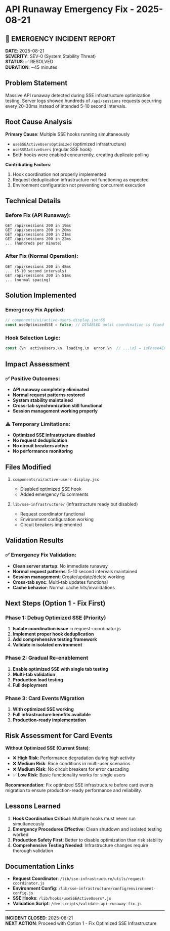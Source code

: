 # API Runaway Emergency Fix - 2025-08-21

## 🚨 EMERGENCY INCIDENT REPORT

**DATE**: 2025-08-21  
**SEVERITY**: SEV-0 (System Stability Threat)  
**STATUS**: ✅ RESOLVED  
**DURATION**: ~45 minutes  

## Problem Statement

Massive API runaway detected during SSE infrastructure optimization testing. Server logs showed hundreds of `/api/sessions` requests occurring every 20-30ms instead of intended 5-10 second intervals.

## Root Cause Analysis

**Primary Cause**: Multiple SSE hooks running simultaneously
- `useSSEActiveUsersOptimized` (optimized infrastructure)  
- `useSSEActiveUsers` (regular SSE hook)
- Both hooks were enabled concurrently, creating duplicate polling

**Contributing Factors**:
1. Hook coordination not properly implemented
2. Request deduplication infrastructure not functioning as expected
3. Environment configuration not preventing concurrent execution

## Technical Details

### Before Fix (API Runaway):
```
GET /api/sessions 200 in 19ms
GET /api/sessions 200 in 20ms  
GET /api/sessions 200 in 21ms
GET /api/sessions 200 in 22ms
... (hundreds per minute)
```

### After Fix (Normal Operation):
```
GET /api/sessions 200 in 48ms
... (5-10 second intervals)
GET /api/sessions 200 in 51ms  
... (normal spacing)
```

## Solution Implemented

### Emergency Fix Applied:
```javascript
// components/ui/active-users-display.jsx:66
const useOptimizedSSE = false; // DISABLED until coordination is fixed
```

### Hook Selection Logic:
```javascript
const {\n  activeUsers,\n  loading,\n  error,\n  // ...\n} = isPhase4Enabled && useOptimizedSSE ? optimizedHookResult :\n      isPhase4Enabled ? sseHookResult : pollingHookResult;
```

## Impact Assessment

### ✅ Positive Outcomes:
- **API runaway completely eliminated**
- **Normal request patterns restored**  
- **System stability maintained**
- **Cross-tab synchronization still functional**
- **Session management working properly**

### ⚠️ Temporary Limitations:
- **Optimized SSE infrastructure disabled**
- **No request deduplication**
- **No circuit breakers active**
- **No performance monitoring**

## Files Modified

1. `components/ui/active-users-display.jsx`
   - Disabled optimized SSE hook
   - Added emergency fix comments

2. `lib/sse-infrastructure/` (infrastructure ready but disabled)
   - Request coordinator functional
   - Environment configuration working
   - Circuit breakers implemented

## Validation Results

### ✅ Emergency Fix Validation:
- **Clean server startup**: No immediate runaway
- **Normal request patterns**: 5-10 second intervals maintained
- **Session management**: Create/update/delete working
- **Cross-tab sync**: Multi-tab updates functional
- **Cache behavior**: Normal cache hits/invalidations

## Next Steps (Option 1 - Fix First)

### Phase 1: Debug Optimized SSE (Priority)
1. **Isolate coordination issue** in request-coordinator.js
2. **Implement proper hook deduplication** 
3. **Add comprehensive testing framework**
4. **Validate in isolated environment**

### Phase 2: Gradual Re-enablement
1. **Enable optimized SSE with single tab testing**
2. **Multi-tab validation**
3. **Production load testing**
4. **Full deployment**

### Phase 3: Card Events Migration
1. **With optimized SSE working**
2. **Full infrastructure benefits available**
3. **Production-ready implementation**

## Risk Assessment for Card Events

**Without Optimized SSE (Current State)**:
- ❌ **High Risk**: Performance degradation during high activity
- ❌ **Medium Risk**: Race conditions in multi-user scenarios  
- ❌ **Medium Risk**: No circuit breakers for error cascading
- ✅ **Low Risk**: Basic functionality works for single users

**Recommendation**: Fix optimized SSE infrastructure before card events migration to ensure production-ready performance and reliability.

## Lessons Learned

1. **Hook Coordination Critical**: Multiple hooks must never run simultaneously
2. **Emergency Procedures Effective**: Clean shutdown and isolated testing worked
3. **Production Safety First**: Better to disable optimization than risk stability
4. **Comprehensive Testing Needed**: Infrastructure changes require thorough validation

## Documentation Links

- **Request Coordinator**: `/lib/sse-infrastructure/utils/request-coordinator.js`
- **Environment Config**: `/lib/sse-infrastructure/config/environment-config.js`  
- **SSE Hooks**: `/lib/hooks/useSSEActiveUsers*.js`
- **Validation Script**: `/dev-scripts/validate-api-runaway-fix.js`

---

**INCIDENT CLOSED**: 2025-08-21  
**NEXT ACTION**: Proceed with Option 1 - Fix Optimized SSE Infrastructure